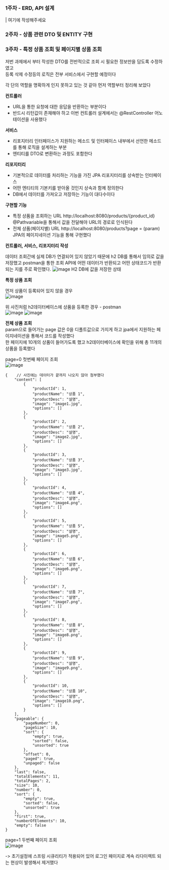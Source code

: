 
### 1주차 - ERD, API 설계
| 여기에 작성해주세요

### 2주차 - 상품 관련 DTO 및 ENTITY 구현

### 3주차 - 특정 상품 조회 및 페이지별 상품 조회    

저번 과제에서 부터 작성한 DTO를 전반적으로 조회 시 필요한 정보만을 담도록 수정하였고    
등록 삭제 수정등의 로직은 전부 서비스에서 구현할 예정이다    

각 단의 역할을 명확하게 인지 못하고 있는 것 같아 먼저 역할부터 정리해 보았다    

**컨트롤러**
- URL을 통한 요청에 대한 응답을 반환하는 부분이다   
- 반드시 리턴값이 존재해야 하고 이번 컨트롤러 설계에서는 @RestController 어노테이션을 사용했다   


**서비스**   
- 리포지터리 인터페이스가 지원하는 메소드 및 인터페이스 내부에서 선언한 메소드를 통해 로직을 설계하는 부분   
- 엔티티를 DTO로 변환하는 과정도 포함한다   

**리포지터리**
- 기본적으로 데이터를 처리하는 기능을 가진 JPA 리포지터리를 상속받는 인터페이스   
- 어떤 엔티티의 기본키를 받아올 것인지 상속과 함께 정의한다   
- DB에서 데이터를 가져오고 저장하는 기능이 대다수이다


**구현할 기능** 

- 특정 상품을 조회하는 URL http://localhost:8080/products/{product_id} @Pathvariable을 통해서 값을 전달해야 URL의 경로로 인식된다     
- 전체 상품(페이지별)  URL http://localhost:8080/products?page = (param) JPA의 페이지네이션 기능을 통해 구현했다   



**컨트롤러, 서비스, 리포지터리 작성**   

데이터 조회간에 실제 DB가 연결되어 있지 않았기 때문에 h2 DB를 통해서 임의로 값을 저장했고 postman을 통한 조회 API에
어떤 데이터가 반환되고 어떤 상태코드가 반환되는 지를 주로 확인했다. 
![image](https://github.com/user-attachments/assets/98f0b7be-83b0-4b75-ba68-fa9e1629dd7b)
H2 DB에 값을 저장한 상태


**특정 상품 조회**

먼저 상품이 등록되어 있지 않을 경우   
![image](https://github.com/user-attachments/assets/9fe671c1-11ad-4ff0-b7fc-d7bfb83d5d43)


위 사진처럼 h2데이터베이스에 상품을 등록한 경우 - postman   
![image](https://github.com/user-attachments/assets/a9a33843-c2d9-41f9-9725-95885629467f)
![image](https://github.com/user-attachments/assets/817a0542-c2ed-493a-a364-10bf51467fec)


**전체 상품 조회**   
param으로 들어가는 page 값은 0을 디폴트값으로 가지게 하고 jpa에서 지원하는 페이지네이션을 통해서 코드를 작성했다    
한 페이지에 10개의 상품이 들어가도록 했고 h2데이터베이스에 확인을 위해 총 11개의 상품을 등록했다    

page=0 첫번째 페이지 조회   
![image](https://github.com/user-attachments/assets/77fa981d-8f90-40a6-937c-96e51ced4540)
```
{    // 사진에는 데이터가 끝까지 나오지 않아 첨부했다 
    "content": [
        {
            "productId": 1,
            "productName": "상품 1",
            "productDesc": "설명",
            "image": "image1.jpg",
            "options": []
        },
        {
            "productId": 2,
            "productName": "상품 2",
            "productDesc": "설명",
            "image": "image2.jpg",
            "options": []
        },
        {
            "productId": 3,
            "productName": "상품 3",
            "productDesc": "설명",
            "image": "image3.jpg",
            "options": []
        },
        {
            "productId": 4,
            "productName": "상품 4",
            "productDesc": "설명",
            "image": "image4.png",
            "options": []
        },
        {
            "productId": 5,
            "productName": "상품 5",
            "productDesc": "설명",
            "image": "image5.png",
            "options": []
        },
        {
            "productId": 6,
            "productName": "상품 6",
            "productDesc": "설명",
            "image": "image6.png",
            "options": []
        },
        {
            "productId": 7,
            "productName": "상품 7",
            "productDesc": "설명",
            "image": "image7.png",
            "options": []
        },
        {
            "productId": 8,
            "productName": "상품 8",
            "productDesc": "설명",
            "image": "image8.png",
            "options": []
        },
        {
            "productId": 9,
            "productName": "상품 9",
            "productDesc": "설명",
            "image": "image9.png",
            "options": []
        },
        {
            "productId": 10,
            "productName": "상품 10",
            "productDesc": "설명",
            "image": "image10.png",
            "options": []
        }
    ],
    "pageable": {
        "pageNumber": 0,
        "pageSize": 10,
        "sort": {
            "empty": true,
            "sorted": false,
            "unsorted": true
        },
        "offset": 0,
        "paged": true,
        "unpaged": false
    },
    "last": false,
    "totalElements": 11,
    "totalPages": 2,
    "size": 10,
    "number": 0,
    "sort": {
        "empty": true,
        "sorted": false,
        "unsorted": true
    },
    "first": true,
    "numberOfElements": 10,
    "empty": false
}
```
page=1 두번째 페이지 조회   
![image](https://github.com/user-attachments/assets/2fd22173-395c-45ae-b811-e64bf2dd67af)



-> 초기설정에 스프링 시큐리티가 적용되어 있어 로그인 페이지로 계속 리다이렉트 되는 현상이 발생해서 제거했다 







